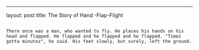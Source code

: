 ---
layout: post
title: The Story of Hand -Flap-Flight
```

There once was a man, who wanted to fly. He places his hands on his head and flapped. He flapped and he flapped and he flapped. "Timez gotta minutez", he said. His feet slowly, but surely, left the ground.
